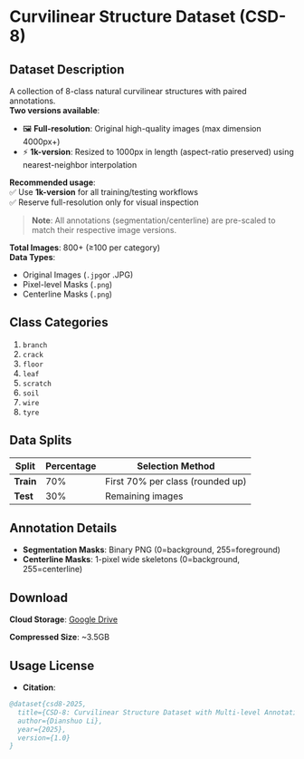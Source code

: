 # Curvilinear Structure Dataset (CSD-8)

## Dataset Description
A collection of 8-class natural curvilinear structures with paired annotations.  
**Two versions available**:  
- 🖼️ **Full-resolution**: Original high-quality images (max dimension 4000px+)  
- ⚡ **1k-version**: Resized to 1000px  in length (aspect-ratio preserved) using nearest-neighbor interpolation  

**Recommended usage**:  
✅ Use **1k-version** for all training/testing workflows  
✅ Reserve full-resolution only for visual inspection  

> **Note**: All annotations (segmentation/centerline) are pre-scaled to match their respective image versions.

**Total Images**: 800+ (≥100 per category)  
**Data Types**:

- Original Images (`.jpg`or .JPG)
- Pixel-level Masks (`.png`)
- Centerline Masks (`.png`)

## Class Categories
1. `branch`
2. `crack` 
3. `floor`
4. `leaf`
5. `scratch`
6. `soil`
7. `wire`
8. `tyre` 

## Data Splits
| Split     | Percentage | Selection Method                 |
| --------- | ---------- | -------------------------------- |
| **Train** | 70%        | First 70% per class (rounded up) |
| **Test**  | 30%        | Remaining images                 |

## Annotation Details
- **Segmentation Masks**: Binary PNG (0=background, 255=foreground)
- **Centerline Masks**: 1-pixel wide skeletons (0=background, 255=centerline)

## Download
**Cloud Storage**: 
[Google Drive](https://drive.google.com/file/d/1oHZHODyz3XA_hSuVmNnEYTk5-ALRCf7A/view?usp=sharing)

**Compressed Size**: ~3.5GB  

## Usage License
- **Citation**:
```bibtex
@dataset{csd8-2025,
  title={CSD-8: Curvilinear Structure Dataset with Multi-level Annotations},
  author={Dianshuo Li},
  year={2025},
  version={1.0}
}
```

